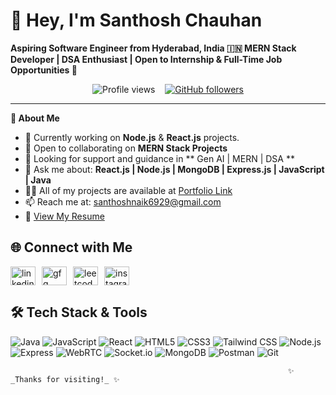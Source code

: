 # 👋 Hey, I'm Santhosh Chauhan 
**Aspiring Software Engineer from Hyderabad, India 🇮🇳 MERN Stack Developer | DSA Enthusiast | Open to Internship & Full-Time Job Opportunities 🚀**

<p align="center">
  <img src="https://komarev.com/ghpvc/?username=chowhan123&label=Profile%20views&color=0e75b6&style=flat" alt="Profile views" />
  &nbsp;&nbsp;
  <a href="https://github.com/chowhan123" target="_blank" rel="noopener noreferrer">
    <img src="https://img.shields.io/github/followers/chowhan123?label=Follow&style=social" alt="GitHub followers" />
  </a>
</p>

---

**🚀 About Me**

- 🧪 Currently working on **Node.js** & **React.js** projects.
- 👯 Open to collaborating on **MERN Stack Projects**
- 🤝 Looking for support and guidance in ** Gen AI | MERN | DSA **
- 💬 Ask me about: **React.js | Node.js | MongoDB | Express.js | JavaScript | Java**
- 👨‍💻 All of my projects are available at [Portfolio Link](https://my-portfolio-8huu.onrender.com/)
- 📫 Reach me at: [santhoshnaik6929@gmail.com](mailto:santhoshnaik6929@gmail.com)
- 📄 [View My Resume](https://drive.google.com/file/d/1vQKCslQuMG-ZS23LfzWRG0cduw5fNJi4/view?usp=drive_link)


## 🌐 Connect with Me

<p align="left" style="display: flex; gap: 10px;">

  <!-- LinkedIn -->
  <a href="https://www.linkedin.com/in/santhosh-chauhan/" target="_blank" rel="noreferrer">
    <img align="center" src="https://raw.githubusercontent.com/rahuldkjain/github-profile-readme-generator/master/src/images/icons/Social/linked-in-alt.svg"   alt="linkedin" height="30" width="40" />
  </a>
  
  <!-- GeeksforGeeks -->
  <a href="https://www.geeksforgeeks.org/user/santhoshacme/" target="_blank" rel="noreferrer">
    <img align="center" src="https://raw.githubusercontent.com/rahuldkjain/github-profile-readme-generator/master/src/images/icons/Social/geeks-for-geeks.svg" alt="gfg" height="30" width="40" />
  </a>
  
  <!-- LeetCode -->
  <a href="https://leetcode.com/u/santhoshnaik218/" target="_blank" rel="noreferrer">
    <img align="center" src="https://raw.githubusercontent.com/rahuldkjain/github-profile-readme-generator/master/src/images/icons/Social/leet-code.svg" alt="leetcode" height="30" width="40" />
  </a>
  
  <!-- Instagram -->
  <a href="https://www.instagram.com/_santuuuuuu/" target="_blank" rel="noreferrer">
    <img align="center" src="https://raw.githubusercontent.com/rahuldkjain/github-profile-readme-generator/master/src/images/icons/Social/instagram.svg" alt="instagram" height="30" width="40" />
  </a>

</p>


## 🛠️ Tech Stack & Tools

![Java](https://img.shields.io/badge/-Java-007396?style=flat&logo=java&logoColor=white)
![JavaScript](https://img.shields.io/badge/-JavaScript-F7DF1E?style=flat&logo=javascript&logoColor=black)
![React](https://img.shields.io/badge/-React-61DAFB?style=flat&logo=react&logoColor=black)
![HTML5](https://img.shields.io/badge/-HTML5-E34F26?style=flat&logo=html5&logoColor=white)
![CSS3](https://img.shields.io/badge/-CSS3-1572B6?style=flat&logo=css3&logoColor=white)
![Tailwind CSS](https://img.shields.io/badge/-TailwindCSS-06B6D4?style=flat&logo=tailwindcss&logoColor=white)
![Node.js](https://img.shields.io/badge/-Node.js-339933?style=flat&logo=nodedotjs&logoColor=white)
![Express](https://img.shields.io/badge/-Express-000000?style=flat&logo=express&logoColor=white)
![WebRTC](https://img.shields.io/badge/-WebRTC-0052cc?style=flat&logo=webrtc&logoColor=white)
![Socket.io](https://img.shields.io/badge/-Socket.io-010101?style=flat&logo=socket-dot-io&logoColor=white)
![MongoDB](https://img.shields.io/badge/-MongoDB-47A248?style=flat&logo=mongodb&logoColor=white)
![Postman](https://img.shields.io/badge/-Postman-FF6C37?style=flat&logo=postman&logoColor=white)
![Git](https://img.shields.io/badge/-Git-F05032?style=flat&logo=git&logoColor=white)


                                                                  ✨ _Thanks for visiting!_ ✨
